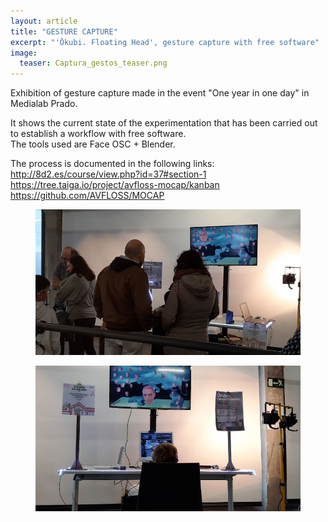 ```yaml
---
layout: article
title: "GESTURE CAPTURE"
excerpt: "'Ōkubi. Floating Head', gesture capture with free software"
image:
  teaser: Captura_gestos_teaser.png
---
```

<p>Exhibition of gesture capture made in the event "One year in one day" in Medialab Prado.
</p>
<p>
    It shows the current state of the experimentation that has been carried out to establish a workflow with free software.<br>
The tools used are Face OSC + Blender.
</p>
<p>
 The process is documented in the following links:<br>
  <a href="http://8d2.es/course/view.php?id=37#section-1">http://8d2.es/course/view.php?id=37#section-1</a> <br>
  <a href="https://tree.taiga.io/project/avfloss-mocap/kanban">https://tree.taiga.io/project/avfloss-mocap/kanban</a> <br>
  <a href="https://github.com/AVFLOSS/MOCAP">https://github.com/AVFLOSS/MOCAP</a>
</p>


<figure class="one">
    <img src="/images/Captura_gestos_02.png">
</figure>
<figure class="one">
    <img src="/images/Captura_gestos_03.png">
</figure>


